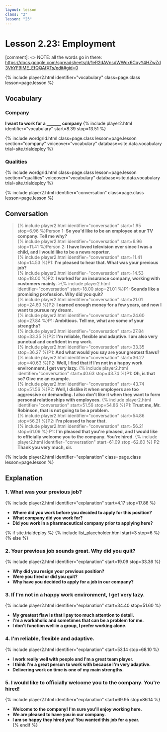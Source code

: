 ```yaml
---
layout: lesson
class: "2"
lesson: "23"
---
```



# Lesson 2.23: Employment 

[comment]: <> NOTE: all the words go in there: https://docs.google.com/spreadsheets/d/1eR2dAVnsdWWox6CqvY4HZwZd3VhYF9IME_EfQQAfXTs/edit#gid=0

{% include player2.html identifier="vocabulary" class=page.class lesson=page.lesson %}
## Vocabulary 


### Company 
**I want to work for a _______ company**
{% include player2.html identifier="vocabulary" start=8.39 stop=13.51 %}

{% include wordgrid.html 
		class=page.class 
		lesson=page.lesson 
		section="company"
		voiceover="vocabulary"
		database=site.data.vocabulary 
		trial=site.trialdeploy %}


### Qualities 

{% include wordgrid.html 
		class=page.class 
		lesson=page.lesson 
		section="qualities"
		voiceover="vocabulary"
		database=site.data.vocabulary 
		trial=site.trialdeploy %}
		

{% include player2.html identifier="conversation" class=page.class lesson=page.lesson %}

## Conversation

>{% include player2.html identifier="conversation" start=1.95 stop=6.96 %}Person 1: **So you'd like to be an employee at our TV company. Tell me why?**   
>{% include player2.html identifier="conversation" start=6.96  stop=11.41 %}Person 2: **I have loved television ever since I was a child, and I would like to be a news reporter.**    
>{% include player2.html identifier="conversation" start=11.41  stop=14.53 %}P1: **I'm pleased to hear that. What was your previous job?**    
>{% include player2.html identifier="conversation" start=14.53 stop=18.00 %}P2: **I worked for an insurance company, working with customers mainly.**  >{% include player2.html identifier="conversation" start=18.00  stop=21.01 %}P1: **Sounds like a promising profession. Why did you quit?**    
>{% include player2.html identifier="conversation" start=21.01 stop=24.60 %}P2: **I earned enough money for a few years, and now I want to pursue my dream.**  
>{% include player2.html identifier="conversation" start=24.60 stop=27.84 %}P1: **Ambitious. Tell me, what are some of your strengths?**    
>{% include player2.html identifier="conversation" start=27.84 stop=33.35 %}P2: **I'm reliable, flexible and adaptive. I am also very punctual and confident in my work.**  
>{% include player2.html identifier="conversation" start=33.35 stop=36.27 %}P1: **And what would you say are your greatest flaws?**  
>{% include player2.html identifier="conversation" start=36.27 stop=40.63 %}P2: **Well, I find that if I'm not in a happy work environment, I get very lazy.** 
>{% include player2.html identifier="conversation" start=40.63 stop=43.74 %}P1: **Oh, is that so? Give me an example.**  
>{% include player2.html identifier="conversation" start=43.74 stop=51.56 %}P2: **Well, I dislike it when employers are too aggressive or demanding. I also don't like it when they want to form personal relationships with employees.**
>{% include player2.html identifier="conversation" start=51.56 stop=54.86 %}P1: **Trust me, Mr. Robinson, that is not going to be a problem.**  
>{% include player2.html identifier="conversation" start=54.86 stop=56.21 %}P2: **I'm pleased to hear that.**  
>{% include player2.html identifier="conversation" start=56.21 stop=61.09 %} P1: **I'm pleased that you're pleased, and I would like to officially welcome you to the company. You're hired.**
>{% include player2.html identifier="conversation" start=61.09 stop=62.60 %} P2: **Thank you very much, sir.**

{% include player2.html identifier="explanation" class=page.class lesson=page.lesson %}

## Explanation
### 1.  What was your previous job?
{% include player2.html identifier="explanation" start=4.17 stop=17.86 %}
- **Where did you work before you decided to apply for this position?**
- **What company did you work for?**
- **Did you work in a pharmaceutical company prior to applying here?** 

{% if site.trialdeploy %}
  {% include list_placeholder.html start=3 stop=6 %}
  {% else %}
 

### 2. Your previous job sounds great. Why did you quit?
{% include player2.html identifier="explanation" start=19.09 stop=33.36 %}
- **Why did you resign your previous position?**
- **Were you fired or did you quit?**
- **Why have you decided to apply for a job in our company?**

### 3. If I'm not in a happy work environment, I get very lazy.
{% include player2.html identifier="explanation" start=34.40 stop=51.60 %}
- **My greatest flaw is that I pay too much attention to detail.**
- **I'm a workaholic and sometimes that can be a problem for me.**
- **I don't function well in a group, I prefer working alone.**

### 4. I'm reliable, flexible and adaptive.
{% include player2.html identifier="explanation" start=53.14 stop=68.10 %}
- **I work really well with people and I'm a great team player.**
- **I think I'm a great person to work with because I'm very adaptive.**
- **Delivering work on time is one of my main strengths.**

### 5. I would like to officially welcome you to the company. You're hired!
{% include player2.html identifier="explanation" start=69.95 stop=86.14 %}
- **Welcome to the company! I'm sure you'll enjoy working here.**
- **We are pleased to have you in our company.**
- **I am so happy they hired you! You wanted this job for a year.**  
 {% endif %}